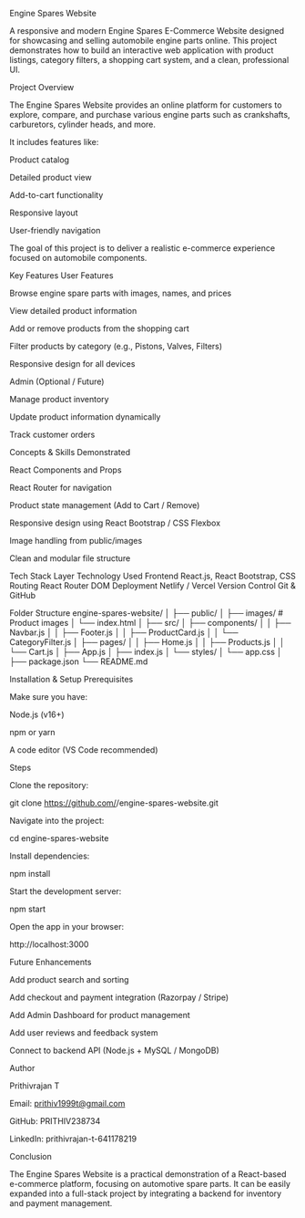 Engine Spares Website

A responsive and modern Engine Spares E-Commerce Website designed for showcasing and selling automobile engine parts online.
This project demonstrates how to build an interactive web application with product listings, category filters, a shopping cart system, and a clean, professional UI.

 Project Overview

The Engine Spares Website provides an online platform for customers to explore, compare, and purchase various engine parts such as crankshafts, carburetors, cylinder heads, and more.

It includes features like:

Product catalog

Detailed product view

Add-to-cart functionality

Responsive layout

User-friendly navigation

The goal of this project is to deliver a realistic e-commerce experience focused on automobile components.

 Key Features
 User Features

Browse engine spare parts with images, names, and prices

View detailed product information

Add or remove products from the shopping cart

Filter products by category (e.g., Pistons, Valves, Filters)

Responsive design for all devices

 Admin (Optional / Future)

Manage product inventory

Update product information dynamically

Track customer orders

 Concepts & Skills Demonstrated

React Components and Props

React Router for navigation

Product state management (Add to Cart / Remove)

Responsive design using React Bootstrap / CSS Flexbox

Image handling from public/images

Clean and modular file structure

 Tech Stack
Layer	Technology Used
Frontend	React.js, React Bootstrap, CSS
Routing	React Router DOM
Deployment	Netlify / Vercel
Version Control	Git & GitHub

 Folder Structure
engine-spares-website/
│
├── public/
│   ├── images/                # Product images
│   └── index.html
│
├── src/
│   ├── components/
│   │   ├── Navbar.js
│   │   ├── Footer.js
│   │   ├── ProductCard.js
│   │   └── CategoryFilter.js
│   ├── pages/
│   │   ├── Home.js
│   │   ├── Products.js
│   │   └── Cart.js
│   ├── App.js
│   ├── index.js
│   └── styles/
│       └── app.css
│
├── package.json
└── README.md

 Installation & Setup
Prerequisites

Make sure you have:

Node.js (v16+)

npm or yarn

A code editor (VS Code recommended)

Steps

Clone the repository:

git clone https://github.com/<your-username>/engine-spares-website.git


Navigate into the project:

cd engine-spares-website


Install dependencies:

npm install


Start the development server:

npm start


Open the app in your browser:

http://localhost:3000


 Future Enhancements

 Add product search and sorting

 Add checkout and payment integration (Razorpay / Stripe)

 Add Admin Dashboard for product management

 Add user reviews and feedback system

 Connect to backend API (Node.js + MySQL / MongoDB)

 Author

Prithivrajan T

 Email: prithiv1999t@gmail.com

 GitHub: PRITHIV238734

 LinkedIn: prithivrajan-t-641178219

 Conclusion

The Engine Spares Website is a practical demonstration of a React-based e-commerce platform, focusing on automotive spare parts.
It can be easily expanded into a full-stack project by integrating a backend for inventory and payment management.
